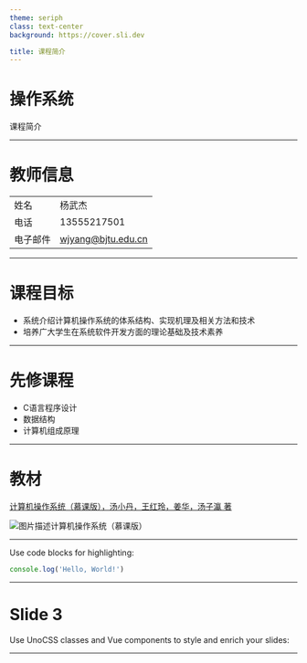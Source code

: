 ```yaml
---
theme: seriph
class: text-center
background: https://cover.sli.dev

title: 课程简介
---
```


# 操作系统

课程简介

---

# 教师信息

|    |            |
|----------|--------------------|
| 姓名      | 杨武杰              |
| 电话      | 13555217501        |
| 电子邮件   | wjyang@bjtu.edu.cn |

---

# 课程目标

- 系统介绍计算机操作系统的体系结构、实现机理及相关方法和技术
- 培养广大学生在系统软件开发方面的理论基础及技术素养

---

# 先修课程

- C语言程序设计
- 数据结构
- 计算机组成原理

---

# 教材

[计算机操作系统（慕课版），汤小丹，王红玲，姜华，汤子瀛 著](https://item.jd.com/13309128.html)

![图片描述计算机操作系统（慕课版）](./《计算机操作系统(慕课版)》封面.png)

---

Use code blocks for highlighting:

```ts
console.log('Hello, World!')
```

---

# Slide 3

Use UnoCSS classes and Vue components to style and enrich your slides:


<div class="p-3">
  <Tweet id="..." />
</div>

---

<style>
.slidev-layout {
  font-size: 32px;
}

.slidev-layout h1 {
  font-size: 72px; /* Set font size for h1 (main title) */
}

.slidev-layout h2 {
  font-size: 52px; /* Set font size for h2 (subtitles) */
}

.slidev-layout h3 {
  font-size: 42px; /* Set font size for h3, if needed */
}

/* 确保标题和内容的间距 */
.slidev-layout h1 {
  margin-top: 2.5rem;
  margin-bottom: 3.5rem; /* 标题和内容之间的间距 */
}
</style>